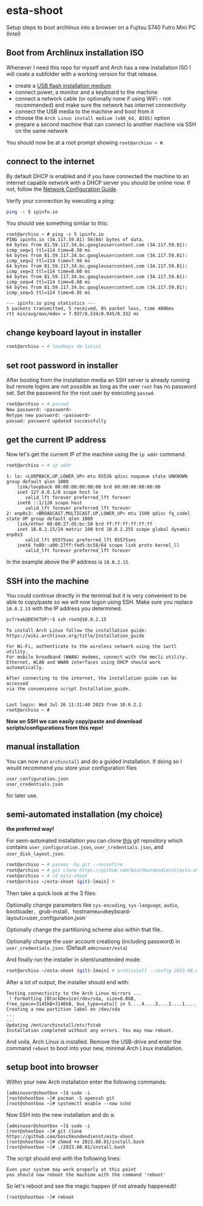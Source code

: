# esta-shoot
Setup steps to boot archlinux into a browser on a Fujitsu S740 Futro Mini PC (Intel)

## Boot from Archlinux installation ISO

Whenever I need this repo for myself and Arch has a new installation ISO I will ceate a subfolder with a working version
for that release.

- create a [USB flash installation medium](https://wiki.archlinux.org/title/USB_flash_installation_medium)
- connect power, a monitor and a keyboard to the machine
- connect a network cable (or optionally none if using WiFi - not recommended) and make sure the network has internet connectivity
- connect the USB media to the machine and boot from it
- choose the `Arch Linux install medium (x86_64, BIOS)` option
- prepare a second machine that can connect to another machine via SSH on the same network

You should now be at a root prompt showing `root@archiso ~ #`.

## connect to the internet

By default DHCP is enabled and if you have connected the machine to an internet capable network with a DHCP server you should be online now. If not, follow the [Network Configuration Guide](https://wiki.archlinux.org/title/Network_configuration).

Verify your connection by executing a ping:

```bash
ping -c 5 ipinfo.io
```

You should see something similar to this:

```
root@archiso ~ # ping -c 5 ipinfo.io
PING ipinfo.io (34.117.59.81) 56(84) bytes of data.
64 bytes from 81.59.117.34.bc.googleusercontent.com (34.117.59.81): icmp_seq=1 ttl=114 time=8.50 ms
64 bytes from 81.59.117.34.bc.googleusercontent.com (34.117.59.81): icmp_seq=2 ttl=114 time=7.94 ms
64 bytes from 81.59.117.34.bc.googleusercontent.com (34.117.59.81): icmp_seq=3 ttl=114 time=8.60 ms
64 bytes from 81.59.117.34.bc.googleusercontent.com (34.117.59.81): icmp_seq=4 ttl=114 time=8.68 ms
64 bytes from 81.59.117.34.bc.googleusercontent.com (34.117.59.81): icmp_seq=5 ttl=114 time=8.95 ms

--- ipinfo.io ping statistics ---
5 packets transmitted, 5 received, 0% packet loss, time 4006ms
rtt min/avg/max/mdev = 7.937/8.534/8.945/0.332 ms
```
## change keyboard layout in installer

```bash
root@archiso ~ # loadkeys de-latin1
```

## set root password in installer

After booting from the installation media an SSH server is already running but remote logins are not possible as long as the user `root` has no password set.
Set the password for the root user by executing `passwd`.

```bash
root@archiso ~ # passwd
New password: <password>
Retype new password: <password>
passwd: password updated successfully
```

## get the current IP address

Now let's get the current IP of the machine using the `ip addr` command.

```bash
root@archiso ~ # ip addr
```

```
1: lo: <LOOPBACK,UP,LOWER_UP> mtu 65536 qdisc noqueue state UNKNOWN group default qlen 1000
    link/loopback 00:00:00:00:00:00 brd 00:00:00:00:00:00
    inet 127.0.0.1/8 scope host lo
       valid_lft forever preferred_lft forever
    inet6 ::1/128 scope host
       valid_lft forever preferred_lft forever
2: enp0s3: <BROADCAST,MULTICAST,UP,LOWER_UP> mtu 1500 qdisc fq_codel state UP group default qlen 1000
    link/ether 08:00:27:d5:bc:58 brd ff:ff:ff:ff:ff:ff
    inet 10.0.2.15/24 metric 100 brd 10.0.2.255 scope global dynamic enp0s3
       valid_lft 85575sec preferred_lft 85575sec
    inet6 fe80::a00:27ff:fed5:bc58/64 scope link proto kernel_ll
       valid_lft forever preferred_lft forever
```

In the example above the IP address is `10.0.2.15`.

## SSH into the machine

You could continue directly in the terminal but it is very convenient to be able to copy/paste so we will now logon using SSH. Make sure you replace `10.0.2.15` with the IP address you determined.

```bash
pcfreak@DESKTOP:~$ ssh root@10.0.2.15
```

```
To install Arch Linux follow the installation guide:
https://wiki.archlinux.org/title/Installation_guide

For Wi-Fi, authenticate to the wireless network using the iwctl utility.
For mobile broadband (WWAN) modems, connect with the mmcli utility.
Ethernet, WLAN and WWAN interfaces using DHCP should work automatically.

After connecting to the internet, the installation guide can be accessed
via the convenience script Installation_guide.


Last login: Wed Jul 26 11:31:40 2023 from 10.0.2.2
root@archiso ~ #
```

**Now on SSH we can easily copy/paste and download scripts/configurations from this repo!**

## manual installation

You can now run `archinstall` and do a guided installation. If doing so I would recommend you store your configuration files

```
user_configuration.json
user_credentials.json
```

for later use.

## semi-automated installation (my choice)

**the preferred way!**

For semi-automated installation you can clone [this](https://github.com/boschkundendienst/esta-shoot/) git repository which contains `user_configuration.json`, `user_credentials.json`, and `user_disk_layout.json`.

```bash
root@archiso ~ # pacman -Sy git --noconfirm
root@archiso ~ # git clone https://github.com/boschkundendienst/esta-shoot.git
root@archiso ~ # cd esta-shoot
root@archiso ~/esta-shoot (git)-[main] #
```

Then take a quick look at the 3 files:

Optionally change parameters like `sys-encoding`, `sys-language`, `audio`, bootloader`, `grub-install`, `hostname` and `keyboard-layout` in `user_configuration.json`

Optionally change the partitioning scheme also within that file..

Optionally change the user account creationg (including password) in `user_credentials.json`. (Default `adminuser/esta`)

And finally run the installer in silent/unattended mode:

```bash
root@archiso ~/esta-shoot (git)-[main] # archinstall --config 2023.08.01/user_configuration.json --creds 2023.08.01/user_credentials.json --silent --debug
```

After a lot of output, the installer should end with:

```
Testing connectivity to the Arch Linux mirrors ...
 ! Formatting [BlockDevice(/dev/sda, size=8.0GB, free_space=3145kB+3146kB, bus_type=sata)] in 5....4....3....2....1....
Creating a new partition label on /dev/sda
...
...
Updating /mnt/archinstall/etc/fstab
Installation completed without any errors. You may now reboot.
```

And voila, Arch Linux is installed. Remove the USB-drive and enter the command `reboot` to boot into your new, minimal Arch Linux installation.

## setup boot into browser

Within your new Arch installation enter the following commands:

```
[adminuser@shootbox ~]$ sudo -i
[root@shootbox ~]# pacman -S openssh git
[root@shootbox ~]# systemctl enable --now sshd
```

Now SSH into the new installation and do a:

```
[adminuser@shootbox ~]$ sudo -i
[root@shootbox ~]# git clone https://github.com/boschkundendienst/esta-shoot 
[root@shootbox ~]# chmod +x 2023.08.01/install.bash 
[root@shootbox ~]# ./2023.08.01/install.bash 
```

The script should end with the following lines:


```
Even your system may work properly at this point
you should now reboot the machine with the command 'reboot'
```

So let's reboot and see the magic happen (if not already happened)!

```bash
[root@shootbox ~]# reboot
```
